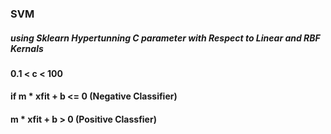 ### SVM
##### using Sklearn Hypertunning C parameter with Respect to Linear and RBF Kernals
#### 0.1 < c < 100
#### if  m * xfit + b <= 0 (Negative Classifier)
####  m * xfit + b > 0 (Positive Classfier)
